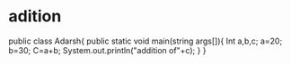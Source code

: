 # adition
public class Adarsh{
       public static void main(string args[]){
        Int a,b,c;
        a=20;
        b=30;
        C=a+b;
   System.out.println("addition of"+c);
   }
}
